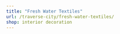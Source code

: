 ```yaml
---
title: "Fresh Water Textiles"
url: /traverse-city/fresh-water-textiles/
shop: interior decoration
---
```

